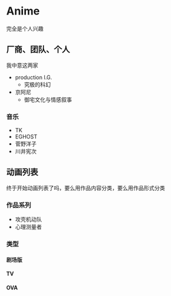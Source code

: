 # Anime
完全是个人兴趣
## 厂商、团队、个人
我中意这两家
- production I.G.
    - 究极的科幻
- 京阿尼
    - 御宅文化与情感叙事
 
### 音乐
- TK
- EGHOST
- 菅野洋子
- 川井宪次

## 动画列表
终于开始动画列表了吗，要么用作品内容分类，要么用作品形式分类

### 作品系列
- 攻壳机动队
- 心理测量者
### 类型

#### 剧场版

#### TV

#### OVA